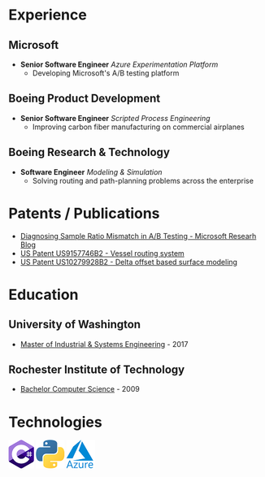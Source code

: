# Experience

## Microsoft
- **Senior Software Engineer** *Azure Experimentation Platform*
    - Developing Microsoft's A/B testing platform

## Boeing Product Development
- **Senior Software Engineer** *Scripted Process Engineering*
    - Improving carbon fiber manufacturing on commercial airplanes

## Boeing Research & Technology
- **Software Engineer** *Modeling & Simulation*
    - Solving routing and path-planning problems across the enterprise 

# Patents / Publications
- [Diagnosing Sample Ratio Mismatch in A/B Testing - Microsoft Researh Blog](https://aka.ms/exp/DiagnosingSRM)
- [US Patent US9157746B2 - Vessel routing system](https://patents.google.com/patent/US9157746B2/en)
- [US Patent US10279928B2 - Delta offset based surface modeling](https://patents.google.com/patent/US10279928B2/en) 

# Education
## University of Washington 
 - [Master of Industrial & Systems Engineering](https://ise.washington.edu/students/MISE) - 2017

## Rochester Institute of Technology 
- [Bachelor Computer Science](https://www.rit.edu/computing/department-computer-science) - 2009

# Technologies
![C#](csharp_logo.png) ![python](python_logo.png) ![azure](azure_logo.png)